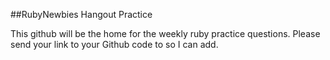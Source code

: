 ##RubyNewbies Hangout Practice

This github will be the home for the weekly ruby practice questions. Please send your link to your Github code to so I can add. 